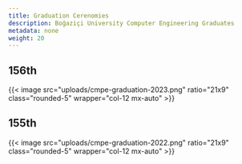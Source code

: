 ```yaml
---
title: Graduation Cerenomies
description: Boğaziçi University Computer Engineering Graduates
metadata: none
weight: 20
---
```


## 156th

{{< image src="uploads/cmpe-graduation-2023.png" ratio="21x9" class="rounded-5" wrapper="col-12 mx-auto" >}}

## 155th

{{< image src="uploads/cmpe-graduation-2022.png" ratio="21x9" class="rounded-5" wrapper="col-12 mx-auto" >}}
